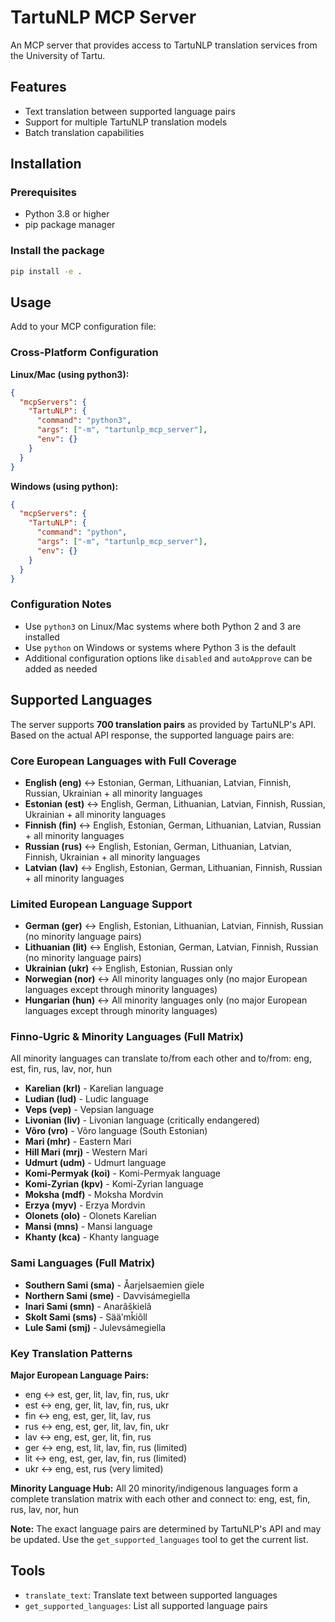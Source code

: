 # TartuNLP MCP Server

An MCP server that provides access to TartuNLP translation services from the University of Tartu.

## Features

- Text translation between supported language pairs
- Support for multiple TartuNLP translation models
- Batch translation capabilities

## Installation

### Prerequisites
- Python 3.8 or higher
- pip package manager

### Install the package
```bash
pip install -e .
```

## Usage

Add to your MCP configuration file:

### Cross-Platform Configuration

**Linux/Mac (using python3):**
```json
{
  "mcpServers": {
    "TartuNLP": {
      "command": "python3",
      "args": ["-m", "tartunlp_mcp_server"],
      "env": {}
    }
  }
}
```

**Windows (using python):**
```json
{
  "mcpServers": {
    "TartuNLP": {
      "command": "python",
      "args": ["-m", "tartunlp_mcp_server"],
      "env": {}
    }
  }
}
```

### Configuration Notes
- Use `python3` on Linux/Mac systems where both Python 2 and 3 are installed
- Use `python` on Windows or systems where Python 3 is the default
- Additional configuration options like `disabled` and `autoApprove` can be added as needed

## Supported Languages

The server supports **700 translation pairs** as provided by TartuNLP's API. Based on the actual API response, the supported language pairs are:

### Core European Languages with Full Coverage
- **English (eng)** ↔ Estonian, German, Lithuanian, Latvian, Finnish, Russian, Ukrainian + all minority languages
- **Estonian (est)** ↔ English, German, Lithuanian, Latvian, Finnish, Russian, Ukrainian + all minority languages  
- **Finnish (fin)** ↔ English, Estonian, German, Lithuanian, Latvian, Russian + all minority languages
- **Russian (rus)** ↔ English, Estonian, German, Lithuanian, Latvian, Finnish, Ukrainian + all minority languages
- **Latvian (lav)** ↔ English, Estonian, German, Lithuanian, Finnish, Russian + all minority languages

### Limited European Language Support
- **German (ger)** ↔ English, Estonian, Lithuanian, Latvian, Finnish, Russian (no minority language pairs)
- **Lithuanian (lit)** ↔ English, Estonian, German, Latvian, Finnish, Russian (no minority language pairs)
- **Ukrainian (ukr)** ↔ English, Estonian, Russian only
- **Norwegian (nor)** ↔ All minority languages only (no major European languages except through minority languages)
- **Hungarian (hun)** ↔ All minority languages only (no major European languages except through minority languages)

### Finno-Ugric & Minority Languages (Full Matrix)
All minority languages can translate to/from each other and to/from: eng, est, fin, rus, lav, nor, hun

- **Karelian (krl)** - Karelian language
- **Ludian (lud)** - Ludic language  
- **Veps (vep)** - Vepsian language
- **Livonian (liv)** - Livonian language (critically endangered)
- **Võro (vro)** - Võro language (South Estonian)
- **Mari (mhr)** - Eastern Mari
- **Hill Mari (mrj)** - Western Mari
- **Udmurt (udm)** - Udmurt language
- **Komi-Permyak (koi)** - Komi-Permyak language
- **Komi-Zyrian (kpv)** - Komi-Zyrian language
- **Moksha (mdf)** - Moksha Mordvin
- **Erzya (myv)** - Erzya Mordvin
- **Olonets (olo)** - Olonets Karelian
- **Mansi (mns)** - Mansi language
- **Khanty (kca)** - Khanty language

### Sami Languages (Full Matrix)
- **Southern Sami (sma)** - Åarjelsaemien gïele
- **Northern Sami (sme)** - Davvisámegiella  
- **Inari Sami (smn)** - Anarâškielâ
- **Skolt Sami (sms)** - Sääʹmǩiõll
- **Lule Sami (smj)** - Julevsámegiella

### Key Translation Patterns

**Major European Language Pairs:**
- eng ↔ est, ger, lit, lav, fin, rus, ukr
- est ↔ eng, ger, lit, lav, fin, rus, ukr  
- fin ↔ eng, est, ger, lit, lav, rus
- rus ↔ eng, est, ger, lit, lav, fin, ukr
- lav ↔ eng, est, ger, lit, fin, rus
- ger ↔ eng, est, lit, lav, fin, rus (limited)
- lit ↔ eng, est, ger, lav, fin, rus (limited)
- ukr ↔ eng, est, rus (very limited)

**Minority Language Hub:**
All 20 minority/indigenous languages form a complete translation matrix with each other and connect to: eng, est, fin, rus, lav, nor, hun

**Note:** The exact language pairs are determined by TartuNLP's API and may be updated. Use the `get_supported_languages` tool to get the current list.

## Tools

- `translate_text`: Translate text between supported languages
- `get_supported_languages`: List all supported language pairs